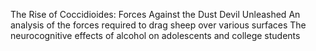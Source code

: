 The Rise of Coccidioides: Forces Against the Dust Devil Unleashed
An analysis of the forces required to drag sheep over various surfaces
The neurocognitive effects of alcohol on adolescents and college students
